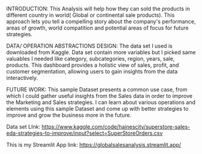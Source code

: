 



INTRODUCTION: This Analysis will help how they can sold the products in different country in world( Global or continental sale products). This approach lets you tell a compelling story about the company's performance, areas of growth, world compatition and potential areas of focus for future strategies.

DATA/ OPERATION ABSTRACTIONS DESIGN: The data set I used is downloaded from Kaggle. Data set contain more variables but I picked same valuables I needed like category, subcategories, region, years, sale, products. This dashboard provides a holistic view of sales, profit, and customer segmentation, allowing users to gain insights from the data interactively.

FUTURE WORK: This sample Dataset presents a common use case, from which I could gather useful insights from the Sales data in order to improve the Marketing and Sales strategies. I can learn about various operations and elements using this sample Dataset and come up with better strategies to improve and grow the business more in the future.

Data set LInk: https://www.kaggle.com/code/hainescity/superstore-sales-eda-strategies-to-improve/input?select=SuperStoreOrders.csv


This is my Streamlit App link: https://globalsalesanalysis.streamlit.app/

